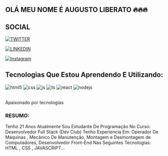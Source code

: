 ## OLÁ MEU NOME É AUGUSTO LIBERATO 🔥🔥🔥
<h2> SOCIAL</h2>

[![TWITTER](https://img.shields.io/badge/Twitter-1DA1F2?style=for-the-badge&logo=twitter&logoColor=white)](https://twitter.com/Augustrem1)

[![LINKEDIN](https://img.shields.io/badge/LinkedIn-0077B5?style=for-the-badge&logo=linkedin&logoColor=white)](https://link.linkedin.com/in/augusto-liberato-309a35220)

[![Instagram](https://img.shields.io/badge/Instagram-E4405F?style=for-the-badge&logo=instagram&logoColor=white)](https://instagram.com/guh1show)

## Tecnologias Que Estou Aprendendo E Utilizando:

<div style="display: inline_block">
  <img align="center" alt="html5" src="https://img.shields.io/badge/HTML5-E34F26?style=for-the-badge&logo=html5&logoColor=white" />
  <img align="center" alt="css" src="https://img.shields.io/badge/CSS3-1572B6?style=for-the-badge&logo=css3&logoColor=white" />
  <img align="center" alt="js" src="https://img.shields.io/badge/JavaScript-F7DF1E?style=for-the-badge&logo=javascript&logoColor=black" />
  <img align="center" alt="ts" src="https://img.shields.io/badge/TypeScript-007ACC?style=for-the-badge&logo=typescript&logoColor=white" />
  <img align="center" alt="react" src="https://img.shields.io/badge/React-20232A?style=for-the-badge&logo=react&logoColor=61DAFB" />
  <img align="center" alt="nodejs" src="https://img.shields.io/badge/Node.js-43853D?style=for-the-badge&logo=node.js&logoColor=white" />
</div><br/>

Apaixonado por tecnologias 
 <h3>RESUMO:</h3>
  Tenho 21 Anos 
 Atualmente Sou Estudante De Programação No Curso: Desenvolvedor Full Stack (Dev Club)
 Tenho Experiencia Em: Operador De Máquinas , Mecânico De Manutenção, Montagem e Desmontagem de Computadores, Desenvolvedor Front-End Nas Seguintes Tecnologias: HTML ,
 CSS , JAVASCRIPT...
